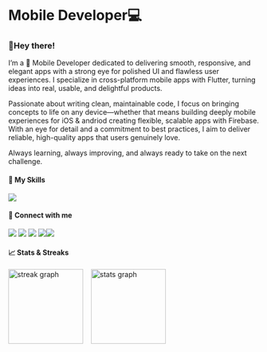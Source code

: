 # Mobile Developer💻



<h3 align="left">👋Hey there!</h3>


<!-- Introduction & About-->
I’m a 📱 Mobile Developer dedicated to delivering smooth, responsive, and elegant apps with a strong eye for polished UI and flawless user experiences. I specialize in cross-platform mobile apps with Flutter, turning ideas into real, usable, and delightful products.

Passionate about writing clean, maintainable code, I focus on bringing concepts to life on any device—whether that means building deeply mobile  experiences for iOS & andriod creating flexible, scalable apps with Firebase. With an eye for detail and a commitment to best practices, I aim to deliver reliable, high-quality apps that users genuinely love.

Always learning, always improving, and always ready to take on the next challenge.



<!-- Skills Links-->
<h4>🔨 My Skills </h4>
<img src="https://skillicons.dev/icons?i=figma,flutter,dart,firebase,supabase,git,notion" />

<!-- Social Links-->
<h4>🔗 Connect with me </h4>

[<img src="https://img.shields.io/badge/X-000000?style=for-the-badge&logo=x&logoColor=white" />](https://x.com/techiedan_) [<img src="https://img.shields.io/badge/Instagram-E4405F?style=for-the-badge&logo=instagram&logoColor=white" />](https://instagram.com/techiedan_/) [<img src="https://img.shields.io/badge/LinkedIn-0077B5?style=for-the-badge&logo=linkedin&logoColor=white" />](https://linkedin.com/in/daniel-olaleye-16ab7b369/) [<img src="https://img.shields.io/badge/Gmail-D14836?style=for-the-badge&logo=gmail&logoColor=white" />](mailto:danielolaleye064@gmail.com)[<img src="https://img.shields.io/badge/Behance-1769FF?style=for-the-badge&logo=behance&logoColor=white" />](https://www.behance.net/techiedan_)


<!--My Streak Stats-->
<h4>📈 Stats & Streaks</h4>
<div align="left">
  <img src="https://streak-stats.demolab.com?user=techie-dan&locale=en&mode=daily&theme=dracula&hide_border=false&border_radius=5&order=3" height="150" alt="streak graph" />
  &nbsp;&nbsp;
  <img src="https://github-readme-stats.vercel.app/api?username=techie-dan&hide_title=false&hide_rank=false&show_icons=true&include_all_commits=true&count_private=true&disable_animations=false&theme=dracula&locale=en&hide_border=false" height="150" alt="stats graph" />
</div>



















